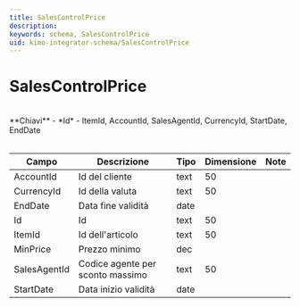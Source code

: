 ```yaml
---
title: SalesControlPrice
description:
keywords: schema, SalesControlPrice
uid: kimo-integrator-schema/SalesControlPrice
---
```


# SalesControlPrice

<br>
**Chiavi**
- *Id*
- ItemId, AccountId, SalesAgentId, CurrencyId, StartDate, EndDate
<br><br>

| Campo | Descrizione | Tipo | Dimensione | Note |
| --- | --- | --- | --- | --- |
| AccountId | Id del cliente | text | 50 |  |
| CurrencyId | Id della valuta | text | 50 |  |
| EndDate | Data fine validità | date |  |  |
| Id | Id | text | 50 |  |
| ItemId | Id dell'articolo | text | 50 |  |
| MinPrice | Prezzo minimo | dec |  |  |
| SalesAgentId | Codice agente per sconto massimo | text | 50 |  |
| StartDate | Data inizio validità | date |  |  |

